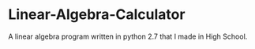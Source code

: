# Linear-Algebra-Calculator
A linear algebra program written in python 2.7 that I made in High School.
